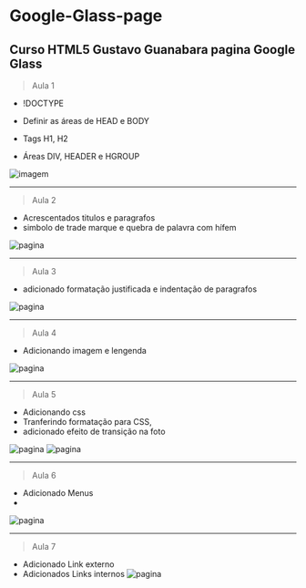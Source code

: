 # Google-Glass-page
Curso HTML5 Gustavo Guanabara pagina Google Glass
-------
>Aula 1

- !DOCTYPE

- Definir as áreas de HEAD e BODY

- Tags H1, H2

- Áreas DIV, HEADER e HGROUP

![imagem](/_interface/Index.html-Alula-1.jpg)

-------
>Aula 2

- Acrescentados titulos e paragrafos
- simbolo de trade marque e quebra de palavra com hífem

![pagina](/_interface/index.html-aula-2.png)

-------
>Aula 3

- adicionado formatação justificada e indentação de paragrafos

![pagina](/_interface/index.html-aula-3.png)

-------
>Aula 4

- Adicionando imagem e lengenda

![pagina](/_interface/index.html-aula-4.jpeg)

---
>Aula 5

- Adicionando css
- Tranferindo formatação para CSS,
- adicionado efeito de transição na foto

![pagina](/_interface/index.html-aula-5.jpeg)
![pagina](/_interface/index.html-aula-6.jpeg)

---
>Aula 6

- Adicionado Menus
- 
![pagina](/_interface/index.html-aula-7.jpeg)

---
>Aula 7

- Adicionado Link externo
- Adicionados Links internos
![pagina](/_interface/index.html-aula-8.jpeg)


